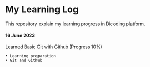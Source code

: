 # My Learning Log
This repository explain my learning progress in Dicoding platform.

#### 16 June 2023
Learned Basic Git with Github (Progress 10%)
~~~
• Learning preparation
• Git and Github  
~~~

